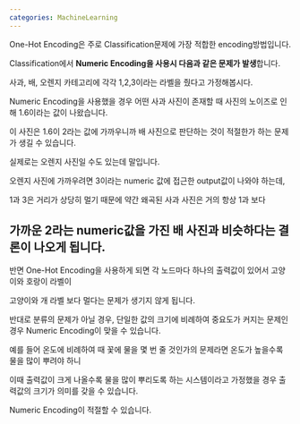 ```yaml
---
categories: MachineLearning
---
```

One-Hot Encoding은 주로 Classification문제에 가장 적합한 encoding방법입니다.

Classification에서 **Numeric Encoding을 사용시 다음과 같은 문제가 발생**합니다.

사과, 배, 오렌지 카테고리에 각각 1,2,3이라는 라벨을 줬다고 가정해봅시다. 

Numeric Encoding을 사용했을 경우 어떤 사과 사진이 존재할 때 사진의 노이즈로 인해 1.6이라는 값이 나왔습니다. 

이 사진은 1.6이 2라는 값에 가까우니까 배 사진으로 판단하는 것이 적절한가 하는 문제가 생길 수 있습니다. 

실제로는 오렌지 사진일 수도 있는데 말입니다.

오렌지 사진에 가까우려면 3이라는 numeric 값에 접근한 output값이 나와야 하는데, 

1과 3은 거리가 상당히 멀기 때문에 약간 왜곡된 사과 사진은 거의 항상 1과 보다 

가까운 2라는 numeric값을 가진 배 사진과 비슷하다는 결론이 나오게 됩니다.
-----------------------------------------------------------------------------------------

반면 One-Hot Encoding을 사용하게 되면 각 노드마다 하나의 출력값이 있어서 고양이와 호랑이 라벨이 
 
고양이와 개 라벨 보다 멀다는 문제가 생기지 않게 됩니다.
 
반대로 분류의 문제가 아닐 경우, 단일한 값의 크기에 비례하여 중요도가 커지는 문제인 경우 Numeric Encoding이 맞을 수 있습니다. 

예를 들어 온도에 비례하여 때 꽃에 물을 몇 번 줄 것인가의 문제라면 온도가 높을수록 물을 많이 뿌려야 하니 

이때 출력값이 크게 나올수록 물을 많이 뿌리도록 하는 시스템이라고 가정했을 경우 출력값의 크기가 의미를 갖을 수 있습니다.

 Numeric Encoding이 적절할 수 있습니다.
